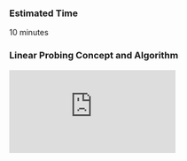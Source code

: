 ### Estimated Time

10 minutes
### Linear Probing Concept and Algorithm
<iframe src="https://www.youtube.com/embed/may_Ol7Lz6w" frameborder="0" allow="autoplay; encrypted-media" allowfullscreen></iframe>
